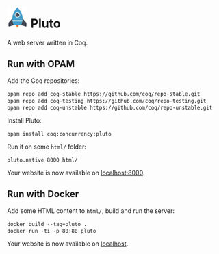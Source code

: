 # ![Logo](https://raw.githubusercontent.com/clarus/icons/master/rocket-48.png) Pluto
A web server written in Coq.

## Run with OPAM
Add the Coq repositories:

    opam repo add coq-stable https://github.com/coq/repo-stable.git
    opam repo add coq-testing https://github.com/coq/repo-testing.git
    opam repo add coq-unstable https://github.com/coq/repo-unstable.git

Install Pluto:

    opam install coq:concurrency:pluto

Run it on some `html/` folder:

    pluto.native 8000 html/

Your website is now available on [localhost:8000](http://localhost:8000/).

## Run with Docker
Add some HTML content to `html/`, build and run the server:

    docker build --tag=pluto .
    docker run -ti -p 80:80 pluto

Your website is now available on [localhost](http://localhost/).
